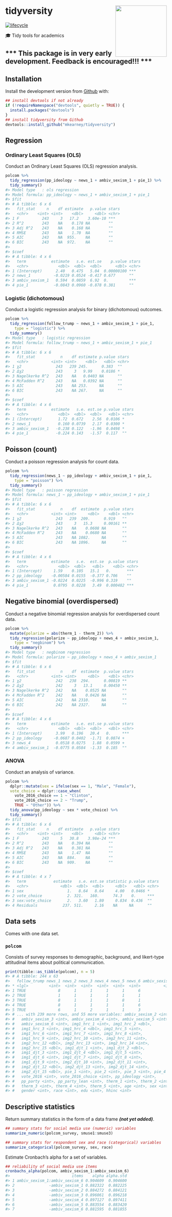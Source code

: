 
<!-- README.md is generated from README.Rmd. Please edit that file -->

# tidyversity <img src="man/figures/logo.png" width="160px" align="right" />

[![lifecycle](https://img.shields.io/badge/lifecycle-experimental-orange.svg)](https://www.tidyverse.org/lifecycle/#experimental)

🎓 Tidy tools for
academics

## \*\*\* This package is in very early development. Feedback is encouraged\!\!\! \*\*\*

## Installation

<!-- You can install the released version of tidyversity from [CRAN](https://CRAN.R-project.org) with:

``` r
install.packages("tidyversity")
```
-->

Install the development version from
[Github](https://github.com/mkearney/tidyversity) with:

``` r
## install devtools if not already
if (!requireNamespace("devtools", quietly = TRUE)) {
  install.packages("devtools")
}
## install tidyversity from Github
devtools::install_github("mkearney/tidyversity")
```

## Regression

### Ordinary Least Squares (OLS)

Conduct an Ordinary Least Squares (OLS) regression analysis.

``` r
polcom %>%
  tidy_regression(pp_ideology ~ news_1 + ambiv_sexism_1 + pie_1) %>%
  tidy_summary()
#> Model type   : ols regression
#> Model formula: pp_ideology ~ news_1 + ambiv_sexism_1 + pie_1
#> $fit
#> # A tibble: 6 x 6
#>   fit_stat     n    df estimate   p.value stars
#>   <chr>    <int> <int>    <dbl>     <dbl> <chr>
#> 1 F          243     3   17.2    3.60e-10 ***  
#> 2 R^2        243    NA    0.178 NA        ""   
#> 3 Adj R^2    243    NA    0.168 NA        ""   
#> 4 RMSE       243    NA    1.70  NA        ""   
#> 5 AIC        243    NA  955.    NA        ""   
#> 6 BIC        243    NA  972.    NA        ""   
#> 
#> $coef
#> # A tibble: 4 x 6
#>   term           estimate   s.e. est.se    p.value stars
#>   <chr>             <dbl>  <dbl>  <dbl>      <dbl> <chr>
#> 1 (Intercept)      2.40   0.475   5.04  0.00000100 ***  
#> 2 news_1          -0.0219 0.0524 -0.417 0.677      ""   
#> 3 ambiv_sexism_1   0.594  0.0859  6.92  0.         ***  
#> 4 pie_1           -0.0843 0.0960 -0.878 0.381      ""
```

### Logistic (dichotomous)

Conduct a logistic regression analysis for binary (dichotomous)
outcomes.

``` r
polcom %>%
  tidy_regression(follow_trump ~ news_1 + ambiv_sexism_1 + pie_1, 
    type = "logistic") %>%
  tidy_summary()
#> Model type   : logistic regression
#> Model formula: follow_trump ~ news_1 + ambiv_sexism_1 + pie_1
#> $fit
#> # A tibble: 6 x 6
#>   fit_stat           n    df estimate p.value stars
#>   <chr>          <int> <int>    <dbl>   <dbl> <chr>
#> 1 χ2               243   239 245.      0.383  ""   
#> 2 Δχ2              243     3   9.99    0.0186 *    
#> 3 Nagelkerke R^2   243    NA   0.0403 NA      ""   
#> 4 McFadden R^2     243    NA   0.0392 NA      ""   
#> 5 AIC              243    NA 253.     NA      ""   
#> 6 BIC              243    NA 267.     NA      ""   
#> 
#> $coef
#> # A tibble: 4 x 6
#>   term           estimate   s.e. est.se p.value stars
#>   <chr>             <dbl>  <dbl>  <dbl>   <dbl> <chr>
#> 1 (Intercept)       1.72  0.672    2.56  0.0106 *    
#> 2 news_1            0.160 0.0739   2.17  0.0300 *    
#> 3 ambiv_sexism_1   -0.238 0.122   -1.96  0.0498 *    
#> 4 pie_1            -0.224 0.143   -1.57  0.117  ""
```

## Poisson (count)

Conduct a poisson regression analysis for count data.

``` r
polcom %>%
  tidy_regression(news_1 ~ pp_ideology + ambiv_sexism_1 + pie_1, 
    type = "poisson") %>%
  tidy_summary()
#> Model type   : poisson regression
#> Model formula: news_1 ~ pp_ideology + ambiv_sexism_1 + pie_1
#> $fit
#> # A tibble: 6 x 6
#>   fit_stat           n    df  estimate  p.value stars
#>   <chr>          <int> <int>     <dbl>    <dbl> <chr>
#> 1 χ2               243   239  209.      0.919   ""   
#> 2 Δχ2              243     3   15.3     0.00161 **   
#> 3 Nagelkerke R^2   243    NA    0.0608 NA       ""   
#> 4 McFadden R^2     243    NA    0.0680 NA       ""   
#> 5 AIC              243    NA 1082.     NA       ""   
#> 6 BIC              243    NA 1096.     NA       ""   
#> 
#> $coef
#> # A tibble: 4 x 6
#>   term           estimate   s.e.  est.se  p.value stars
#>   <chr>             <dbl>  <dbl>   <dbl>    <dbl> <chr>
#> 1 (Intercept)     1.59    0.105   15.1   0.       ***  
#> 2 pp_ideology    -0.00584 0.0155  -0.377 0.706    ""   
#> 3 ambiv_sexism_1 -0.0224  0.0225  -0.996 0.319    ""   
#> 4 pie_1           0.0795  0.0228   3.49  0.000482 ***
```

## Negative binomial (overdispersed)

Conduct a negative binomial regression analysis for overdispersed count
data.

``` r
polcom %>%
  mutate(polarize = abs(therm_1 - therm_2)) %>%
  tidy_regression(polarize ~ pp_ideology + news_4 + ambiv_sexism_1, 
    type = "negbinom") %>%
  tidy_summary()
#> Model type   : negbinom regression
#> Model formula: polarize ~ pp_ideology + news_4 + ambiv_sexism_1
#> $fit
#> # A tibble: 6 x 6
#>   fit_stat           n    df  estimate  p.value stars
#>   <chr>          <int> <int>     <dbl>    <dbl> <chr>
#> 1 χ2               242   238  294.      0.00819 **   
#> 2 Δχ2              242     3   13.1     0.00450 **   
#> 3 Nagelkerke R^2   242    NA    0.0525 NA       ""   
#> 4 McFadden R^2     242    NA    0.0426 NA       ""   
#> 5 AIC              242    NA 2310.     NA       ""   
#> 6 BIC              242    NA 2327.     NA       ""   
#> 
#> $coef
#> # A tibble: 4 x 6
#>   term           estimate   s.e. est.se p.value stars
#>   <chr>             <dbl>  <dbl>  <dbl>   <dbl> <chr>
#> 1 (Intercept)      3.99   0.196   20.4   0.     ***  
#> 2 pp_ideology     -0.0687 0.0402  -1.71  0.0874 +    
#> 3 news_4           0.0518 0.0275   1.88  0.0599 +    
#> 4 ambiv_sexism_1  -0.0775 0.0584  -1.33  0.185  ""
```

### ANOVA

Conduct an analysis of variance.

``` r
polcom %>%
  dplyr::mutate(sex = ifelse(sex == 1, "Male", "Female"),
  vote_choice = dplyr::case_when(
    vote_2016_choice == 1 ~ "Clinton",
    vote_2016_choice == 2 ~ "Trump",
    TRUE ~ "Other")) %>%
  tidy_anova(pp_ideology ~ sex * vote_choice) %>%
  tidy_summary()
#> $fit
#> # A tibble: 6 x 6
#>   fit_stat     n    df estimate   p.value stars
#>   <chr>    <int> <int>    <dbl>     <dbl> <chr>
#> 1 F          243     5   30.8    3.98e-24 ***  
#> 2 R^2        243    NA    0.394 NA        ""   
#> 3 Adj R^2    243    NA    0.381 NA        ""   
#> 4 RMSE       243    NA    1.47  NA        ""   
#> 5 AIC        243    NA  884.    NA        ""   
#> 6 BIC        243    NA  909.    NA        ""   
#> 
#> $coef
#> # A tibble: 4 x 7
#>   term            estimate   s.e. est.se statistic p.value stars
#>   <chr>              <dbl>  <dbl>  <dbl>     <dbl>   <dbl> <chr>
#> 1 sex                   1.   8.64   8.64     4.00   0.0466 *    
#> 2 vote_choice           2. 321.   160.      74.3    0.     ***  
#> 3 sex:vote_choice       2.   3.60   1.80     0.834  0.436  ""   
#> 4 Residuals           237. 511.     2.16    NA     NA      ""
```

## Data sets

Comes with one data set.

### `polcom`

Consists of survey responses to demographic, background, and likert-type
attitudinal items about political communication.

``` r
print(tibble::as_tibble(polcom), n = 5)
#> # A tibble: 244 x 63
#>   follow_trump news_1 news_2 news_3 news_4 news_5 news_6 ambiv_sexism_1
#> * <lgl>         <int>  <int>  <int>  <int>  <int>  <int>          <int>
#> 1 TRUE              8      1      1      1      1      6              3
#> 2 TRUE              1      1      1      1      1      1              5
#> 3 TRUE              8      1      1      1      8      1              5
#> 4 TRUE              8      1      1      1      1      6              2
#> 5 TRUE              6      1      2      1      1      3              4
#> # ... with 239 more rows, and 55 more variables: ambiv_sexism_2 <int>,
#> #   ambiv_sexism_3 <int>, ambiv_sexism_4 <int>, ambiv_sexism_5 <int>,
#> #   ambiv_sexism_6 <int>, img1_hrc_1 <int>, img1_hrc_2 <dbl>,
#> #   img1_hrc_3 <int>, img1_hrc_4 <dbl>, img1_hrc_5 <int>,
#> #   img1_hrc_6 <int>, img1_hrc_7 <int>, img1_hrc_8 <int>,
#> #   img1_hrc_9 <int>, img2_hrc_10 <int>, img2_hrc_11 <int>,
#> #   img2_hrc_12 <dbl>, img2_hrc_13 <int>, img2_hrc_14 <int>,
#> #   img2_hrc_15 <dbl>, img1_djt_1 <int>, img1_djt_2 <dbl>,
#> #   img1_djt_3 <int>, img1_djt_4 <dbl>, img1_djt_5 <int>,
#> #   img1_djt_6 <int>, img1_djt_7 <int>, img1_djt_8 <int>,
#> #   img1_djt_9 <int>, img2_djt_10 <int>, img2_djt_11 <int>,
#> #   img2_djt_12 <dbl>, img2_djt_13 <int>, img2_djt_14 <int>,
#> #   img2_djt_15 <dbl>, pie_1 <int>, pie_2 <int>, pie_3 <int>, pie_4 <int>,
#> #   vote_2016 <int>, vote_2016_choice <int>, pp_ideology <int>,
#> #   pp_party <int>, pp_party_lean <int>, therm_1 <int>, therm_2 <int>,
#> #   therm_3 <int>, therm_4 <int>, therm_5 <int>, age <int>, sex <int>,
#> #   gender <int>, race <int>, edu <int>, hhinc <int>
```

## Descriptive statistics

Return summary statistics in the form of a data frame ***(not yet
added)***.

``` r
## summary stats for social media use (numeric) variables
summarize_numeric(polcom_survey, smuse1:smuse3)

## summary stats for respondent sex and race (categorical) variables
summarize_categorical(polcom_survey, sex, race)
```

Estimate Cronbach’s alpha for a set of variables.

``` r
## reliability of social media use items
cronbachs_alpha(polcom, ambiv_sexism_1:ambiv_sexism_6)
#>                           items    alpha alpha.std
#> 1 ambiv_sexism_1:ambiv_sexism_6 0.904609  0.904600
#> 2               -ambiv_sexism_1 0.882322  0.882225
#> 3               -ambiv_sexism_2 0.884272  0.884121
#> 4               -ambiv_sexism_3 0.896061  0.896218
#> 5               -ambiv_sexism_4 0.897127  0.897411
#> 6               -ambiv_sexism_5 0.883554  0.883420
#> 7               -ambiv_sexism_6 0.881595  0.881855
```
